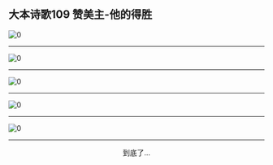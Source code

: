 
## 大本诗歌109 赞美主-他的得胜

<div id="aplayer0"></div>

<img alt="0" data-original="/data/d0194/0">

---

<img alt="0" data-original="/data/d0194/1">

---

<img alt="0" data-original="/data/d0194/2">

---

<img alt="0" data-original="/data/d0194/3">

---

<img alt="0" data-original="/data/d0194/4">

---

<p style="text-align: center">到底了...</p>

<script src="/js/dist-view.js"></script>

<script>
MAIN.id = 'd0194';
        
const ap0 = new APlayer({
    container: document.getElementById('aplayer0'),
    volume: 1,
    loop: 'none',
    preload: 'none',
    audio: [{
        name: 'D109.mp3',
        artist: '大本诗歌',
        url: 'https://res.wx.qq.com/voice/getvoice?mediaid=MzI0NTk3MDM5M18yMjQ3NDg4OTk1',
        cover: '/favicon'
    }]
});
</script>
